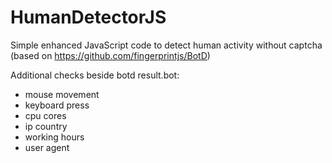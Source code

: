 # HumanDetectorJS
Simple enhanced JavaScript code to detect human activity without captcha (based on https://github.com/fingerprintjs/BotD)  


Additional checks beside botd result.bot:
* mouse movement
* keyboard press
* cpu cores
* ip country
* working hours
* user agent

